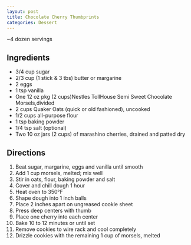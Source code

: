 ```yaml
---
layout: post
title: Chocolate Cherry Thumbprints
categories: Dessert
---
```


~4 dozen servings

## Ingredients 

- 3/4 cup sugar
- 2/3 cup (1 stick & 3 tbs) butter or margarine
- 2 eggs
- 1 tsp vanilla
- One 12 oz pkg (2 cups)Nestles TollHouse Semi Sweet Chocolate Morsels,divided
- 2 cups Quaker Oats (quick or old fashioned), uncooked
- 1/2 cups all-purpose flour
- 1 tsp baking powder
- 1/4 tsp salt (optional)
- Two 10 oz jars (2 cups) of marashino cherries, drained and patted dry

## Directions

1. Beat sugar, margarine, eggs and vanilla until smooth
2. Add 1 cup morsels, melted; mix well
3. Stir in oats, flour, baking powder and salt
4. Cover and chill dough 1 hour
5. Heat oven to 350&deg;F
6. Shape dough into 1 inch balls
7. Place 2 inches apart on ungreased cookie sheet
8. Press deep centers with thumb
9. Place one cherry into each center
10. Bake 10 to 12 minutes or until set
11. Remove cookies to wire rack and cool completely
12. Drizzle cookies with the remaining 1 cup of morsels, melted







